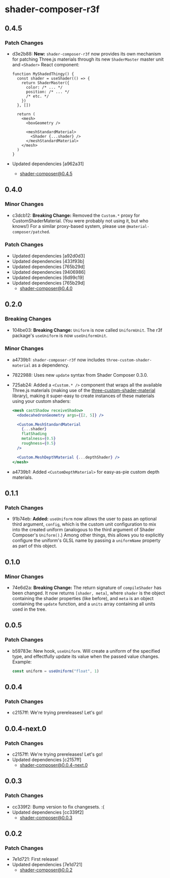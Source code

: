 # shader-composer-r3f

## 0.4.5

### Patch Changes

- d3e2b88: **New:** `shader-composer-r3f` now provides its own mechanism for patching Three.js materials through its new `ShaderMaster` master unit and `<Shader>` React component:

  ```tsx
  function MyShadedThingy() {
    const shader = useShader(() => {
      return ShaderMaster({
        color: /* ... */
        position: /* ... */
        /* etc. */
      })
    }, [])

    return (
      <mesh>
        <boxGeometry />

        <meshStandardMaterial>
          <Shader {...shader} />
        </meshStandardMaterial>
      </mesh>
    )
  }
  ```

- Updated dependencies [a962a31]
  - shader-composer@0.4.5

## 0.4.0

### Minor Changes

- c3dcb12: **Breaking Change:** Removed the `Custom.*` proxy for CustomShaderMaterial. (You were probably not using it, but who knows!) For a similar proxy-based system, please use `@material-composer/patched`.

### Patch Changes

- Updated dependencies [a92d0d3]
- Updated dependencies [433f93b]
- Updated dependencies [765b29d]
- Updated dependencies [9406986]
- Updated dependencies [6d99c19]
- Updated dependencies [765b29d]
  - shader-composer@0.4.0

## 0.2.0

### Breaking Changes

- 104be03: **Breaking Change:** `Uniform` is now called `UniformUnit`. The r3f package's `useUniform` is now `useUniformUnit`.

### Minor Changes

- a4739b1: `shader-composer-r3f` now includes `three-custom-shader-material` as a dependency.
- 7822988: Uses new `update` syntax from Shader Composer 0.3.0.
- 725ab24: Added a `<Custom.* />` component that wraps all the available Three.js materials (making use of the [three-custom-shader-material](https://github.com/FarazzShaikh/THREE-CustomShaderMaterial) library), making it super-easy to create instances of these materials using your custom shaders:

  ```jsx
  <mesh castShadow receiveShadow>
    <dodecahedronGeometry args={[2, 5]} />

    <Custom.MeshStandardMaterial
      {...shader}
      flatShading
      metalness={0.5}
      roughness={0.5}
    />

    <Custom.MeshDepthMaterial {...depthShader} />
  </mesh>
  ```

- a4739b1: Added `<CustomDepthMaterial>` for easy-as-pie custom depth materials.

## 0.1.1

### Patch Changes

- 91b74eb: **Added:** `useUniform` now allows the user to pass an optional third argument, `config`, which is the custom unit configuration to mix into the created uniform (analogous to the third argument of Shader Composer's `Uniform()`.) Among other things, this allows you to explicitly configure the uniform's GLSL name by passing a `uniformName` property as part of this object.

## 0.1.0

### Minor Changes

- 74e6d2a: **Breaking Change:** The return signature of `compileShader` has been changed. It now returns `[shader, meta]`, where `shader` is the object containing the shader properties (like before), and `meta` is an object containing the `update` function, and a `units` array containing all units used in the tree.

## 0.0.5

### Patch Changes

- b59783e: New hook, `useUniform`. Will create a uniform of the specified type, and effectfully update its value when the passed value changes. Example:

  ```js
  const uniform = useUniform("float", 1)
  ```

## 0.0.4

### Patch Changes

- c2157ff: We're trying prereleases! Let's go!

## 0.0.4-next.0

### Patch Changes

- c2157ff: We're trying prereleases! Let's go!
- Updated dependencies [c2157ff]
  - shader-composer@0.0.4-next.0

## 0.0.3

### Patch Changes

- cc339f2: Bump version to fix changesets. :(
- Updated dependencies [cc339f2]
  - shader-composer@0.0.3

## 0.0.2

### Patch Changes

- 7e1d721: First release!
- Updated dependencies [7e1d721]
  - shader-composer@0.0.2
